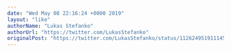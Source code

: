 ```yaml
---
date: "Wed May 08 22:16:24 +0000 2019"
layout: "like"
authorName: "Lukas Stefanko"
authorUrl: "https://twitter.com/LukasStefanko"
originalPost: "https://twitter.com/LukasStefanko/status/1126249519111450624"
---
```

